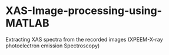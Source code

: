 # XAS-Image-processing-using-MATLAB
Extracting XAS spectra from the recorded images (XPEEM-X-ray photoelectron emission Spectroscopy)

